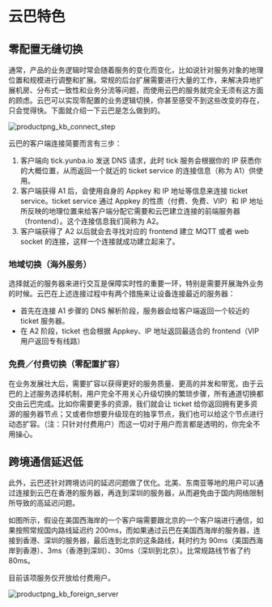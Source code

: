 # 云巴特色

## 零配置无缝切换
通常，产品的业务逻辑时常会随着服务的变化而变化，比如说针对服务对象的地理位置和规模进行调整和扩展。常规的后台扩展需要进行大量的工作，来解决异地扩展机房、分布式一致性和业务分流等问题，而使用云巴的服务就完全无须有这方面的顾虑。云巴可以实现零配置的业务逻辑切换，你甚至感受不到这些改变的存在，只会觉得快。下面就介绍一下云巴是怎么做到的。

![productpng_kb_connect_step](https://raw.githubusercontent.com/yunba/docs/master/image/productpng_kb_connect_step.png)

云巴的客户端连接简要而言有三步：

1. 客户端向 tick.yunba.io 发送 DNS 请求，此时 tick 服务会根据你的 IP 获悉你的大概位置，从而返回一个就近的 ticket service 的连接信息（称为 A1）供使用。
2. 客户端获得 A1 后，会使用自身的 Appkey 和 IP 地址等信息来连接 ticket service。ticket service 通过 Appkey 的性质（付费、免费、VIP）和 IP 地址所反映的地理位置来给客户端分配它需要和云巴建立连接的前端服务器（frontend）。这个连接信息我们简称为 A2。
3. 客户端获得了 A2 以后就会去寻找对应的 frontend 建立 MQTT 或者 web socket 的连接，这样一个连接就成功建立起来了。

### 地域切换（海外服务）
选择就近的服务器来进行交互是保障实时性的重要一环，特别是需要开展海外业务的时候。云巴在上述连接过程中有两个措施来让设备连接最近的服务器：

* 首先在连接 A1 步骤的 DNS 解析阶段，服务器会给客户端返回一个较近的 ticket 服务器。
* 在 A2 阶段，ticket 也会根据 Appkey、IP 地址返回最适合的 frontend（VIP 用户返回专有线路）

### 免费／付费切换（零配置扩容）
在业务发展壮大后，需要扩容以获得更好的服务质量、更高的并发和带宽，由于云巴的上述服务选择机制，用户完全不用关心升级切换的繁琐步骤，所有通道切换都交由云巴完成。比如你需要更多的资源，我们就会让 ticket 给你返回拥有更多资源的服务器节点；又或者你想要升级现在的独享节点，我们也可以给这个节点进行动态扩容。（注：只针对付费用户）而这一切对于用户而言都是透明的，你完全不用操心。

## 跨境通信延迟低

此外，云巴还针对跨境访问的延迟问题做了优化。北美、东南亚等地的用户可以通过连接到云巴在香港的服务器，再连到深圳的服务器，从而避免由于国内网络限制所导致的高延迟问题。

如图所示，假设在美国西海岸的一个客户端需要跟北京的一个客户端进行通信，如果按照常规国内路线延迟约 200ms，而如果通过云巴在美国西海岸的服务器，连接到香港、深圳的服务器，最后连到北京的这条路线，耗时约为 90ms（美国西海岸到香港）、3ms（香港到深圳）、30ms（深圳到北京）。比常规路线节省了约 80ms。

目前该项服务仅开放给付费用户。

![productpng_kb_foreign_server](https://raw.githubusercontent.com/yunba/docs/master/image/productpng_kb_foreign_server.png)

